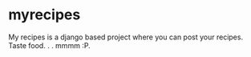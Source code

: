 # myrecipes
My recipes is a django based project where you can post your recipes. Taste food. . . mmmm :P.
